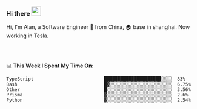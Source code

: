 ### Hi there <img src="https://media.giphy.com/media/hvRJCLFzcasrR4ia7z/giphy.gif" width="25px">

<!-- ![visitors](https://visitor-badge.glitch.me/badge?page_id=dislfyer.dislfyer) -->

Hi, I'm Alan, a Software Engineer 🚀 from China, 🏠 base in shanghai. Now working in Tesla.

<br/>
<br/>

📊 **This Week I Spent My Time On:**


<!--START_SECTION:waka-->

```text
TypeScript                          █████████████████████░░░░  83%
Bash                                █▓░░░░░░░░░░░░░░░░░░░░░░░  6.75%
Other                               █░░░░░░░░░░░░░░░░░░░░░░░░  3.56%
Prisma                              ▓░░░░░░░░░░░░░░░░░░░░░░░░  2.6%
Python                              ▓░░░░░░░░░░░░░░░░░░░░░░░░  2.54%
```

<!--END_SECTION:waka-->

<!--
**About Me:**
 -->
